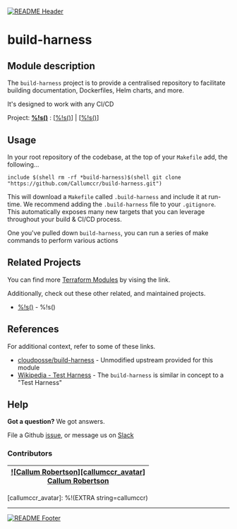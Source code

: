 <!-- 














  ** DO NOT EDIT THIS FILE
  ** 
  ** This file was automatically generated by the `build-harness`. 
  ** 1) Make all changes to `README.yaml` 
  ** 2) Run `make init` (you only need to do this once)
  ** 3) Run`make readme` to rebuild this file. 
  **
  ** (We maintain HUNDREDS of open source projects. This is how we maintain our sanity.)
  **















  -->

#

[![README Header][logo]][website]

# build-harness

## Module description


The `build-harness` project is to provide a centralised repository to facilitate building documentation, Dockerfiles, Helm charts, and more.

It's designed to work with any CI/CD




Project: **[%!s(<nil>)](%!s(<nil>))** : [[%!s(<nil>)](%!s(<nil>))] | [[%!s(<nil>)](%!s(<nil>))] 







## Usage


In your root repository of the codebase, at the top of your `Makefile` add, the following...
  ```make
  include $(shell rm -rf *build-harness)$(shell git clone "https://github.com/Callumccr/build-harness.git")
  ```
This will download a `Makefile` called `.build-harness` and include it at run-time. We recommend adding the `.build-harness` file to your `.gitignore`.
This automatically exposes many new targets that you can leverage throughout your build & CI/CD process.

One you've pulled down `build-harness`, you can run a series of make commands to perform various actions









## Related Projects

You can find more [Terraform Modules](terraform_modules) by vising the link.

Additionally, check out these other related, and maintained projects.

- [%!s(<nil>)](%!s(<nil>)) - %!s(<nil>)



## References

For additional context, refer to some of these links. 

- [cloudposse/build-harness](https://github.com/cloudposse/build-harness) - Unmodified upstream provided for this module
- [Wikipedia - Test Harness](https://en.wikipedia.org/wiki/Test_harness) - The `build-harness` is similar in concept to a "Test Harness"



## Help

**Got a question?** We got answers. 

File a Github [issue](https://github.com/Callumccr/build-harness/issues), or message us on [Slack][slack]


### Contributors

|  [![Callum Robertson][callumccr_avatar]][callumccr_homepage]<br/>[Callum Robertson][callumccr_homepage] |
|---|


  [callumccr_homepage]: https://www.linkedin.com/in/callum-robertson-1a55b6110/
  [callumccr_avatar]: %!(EXTRA string=callumccr)



---


[![README Footer][logo]][website]

  [logo]: https://wariva-github-assets.s3.eu-west-2.amazonaws.com/logo.png
  [website]: https://www.linkedin.com/company/52152765/admin/
  [github]: https://github.com/Callumccr
  [slack]: https://wariva.slack.com
  [linkedin]: https://www.linkedin.com/in/callum-robertson-1a55b6110/
  [terraform_modules]: https://github.com/Callumccr